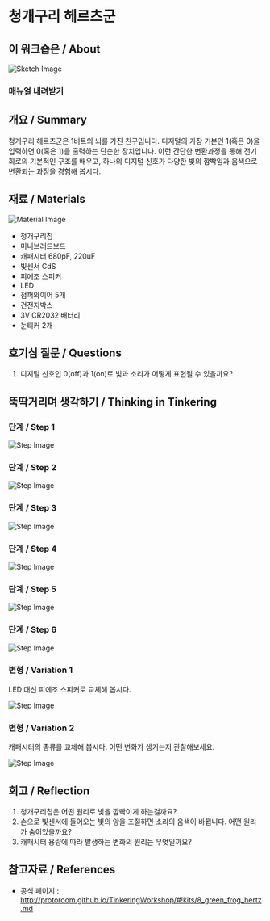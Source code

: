 # 청개구리 헤르츠군

## 이 워크숍은 / About
![Sketch Image](images/green_frog_hertz_top.png)

### [매뉴얼 내려받기](pdf/8_green_frog_hertz.pdf) 

## 개요 / Summary
청개구리 헤르츠군은 1비트의 뇌를 가진 친구입니다. 디지털의 가장 기본인 1(혹은 0)을 입력하면 0(혹은 1)을 출력하는 단순한 장치입니다. 이런 간단한 변환과정을 통해 전기회로의 기본적인 구조를 배우고, 하나의 디지털 신호가 다양한 빛의 깜빡임과 음색으로 변환되는 과정을 경험해 봅시다.


## 재료 / Materials
![Material Image](images/green_frog_hertz_m.png)

 * 청개구리칩
 * 미니브래드보드
 * 캐패시터 680pF, 220uF
 * 빛센서 CdS
 * 피에조 스피커
 * LED
 * 점퍼와이어 5개
 * 건전지박스
 * 3V CR2032 배터리
 * 눈티커 2개


## 호기심 질문 / Questions
 1. 디지털 신호인 0(off)과 1(on)로 빛과 소리가 어떻게 표현될 수 있을까요?


## 뚝딱거리며 생각하기 / Thinking in Tinkering

### 단계 / Step 1

![Step Image](images/green_frog_hertz_s1.png)

### 단계 / Step 2

![Step Image](images/green_frog_hertz_s2.png)

### 단계 / Step 3

![Step Image](images/green_frog_hertz_s3.png)

### 단계 / Step 4

![Step Image](images/green_frog_hertz_s4.png)

### 단계 / Step 5

![Step Image](images/green_frog_hertz_s5.png)

### 단계 / Step 6

![Step Image](images/green_frog_hertz_s6.png)

### 변형 / Variation 1
LED 대신 피에조 스피커로 교체해 봅시다.

![Step Image](images/green_frog_hertz_v1.png)

### 변형 / Variation 2
캐패시터의 종류를 교체해 봅시다. 어떤 변화가 생기는지 관찰해보세요.

![Step Image](images/green_frog_hertz_v2.png)

## 회고 / Reflection

 1. 청개구리칩은 어떤 원리로 빛을 깜빡이게 하는걸까요?
 1. 손으로 빛센서에 들어오는 빛의 양을 조절하면 소리의 음색이 바뀝니다. 어떤 원리가 숨어있을까요?
 1. 캐패시터 용량에 따라 발생하는 변화의 원리는 무엇일까요?

## 참고자료 / References
 * 공식 페이지 : http://protoroom.github.io/TinkeringWorkshop/#!kits/8_green_frog_hertz.md

